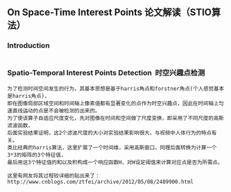 ## On Space-Time Interest Points 论文解读（STIO算法）


### Introduction
```

```
### Spatio-Temporal Interest Points Detection  时空兴趣点检测
```
为了检测时间空间发生的行为，其基本思想是基于harris角点和forstner角点(个人感觉基本是harris角点)，
即在图像局部区域空间和时间轴上像素值都有显著变化的点作为时空兴趣点，因此在时间轴上匀速直线运动的点是不会被检测的出来的。
为了使该算子自适应尺度变化，先对图像在时间和空间做了尺度变换，即采用了不同尺度的高斯滤波函数，
后面实验结果证明，这2个滤波尺度的大小对实验结果影响很大，与视频中人体行为的特点有关。
类比经典的harris算法，这里扩展了一个时间维，采用高斯窗口，同理后面转换为计算一个3*3的矩阵的3个特征值，
最后用这3个特征值的和以及积构成一个响应函数H，对H设定阈值来计算对应点是否为所需点。

这里有网友将其过程较详细的贴出来了：http://www.cnblogs.com/ztfei/archive/2012/05/08/2489900.html



```
